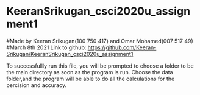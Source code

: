 # KeeranSrikugan_csci2020u_assignment1
#Made by Keeran Srikugan(100 750 417) and Omar Mohamed(007 517 49)
#March 8th 2021
Link to github: https://github.com/Keeran-Srikugan/KeeranSrikugan_csci2020u_assignment1

To successfullly run this file, you will be prompted to choose a folder to be the main directory as soon as the program is run. 
Choose the data folder,and the program will be able to do all the calculations for the percision and accuracy.
